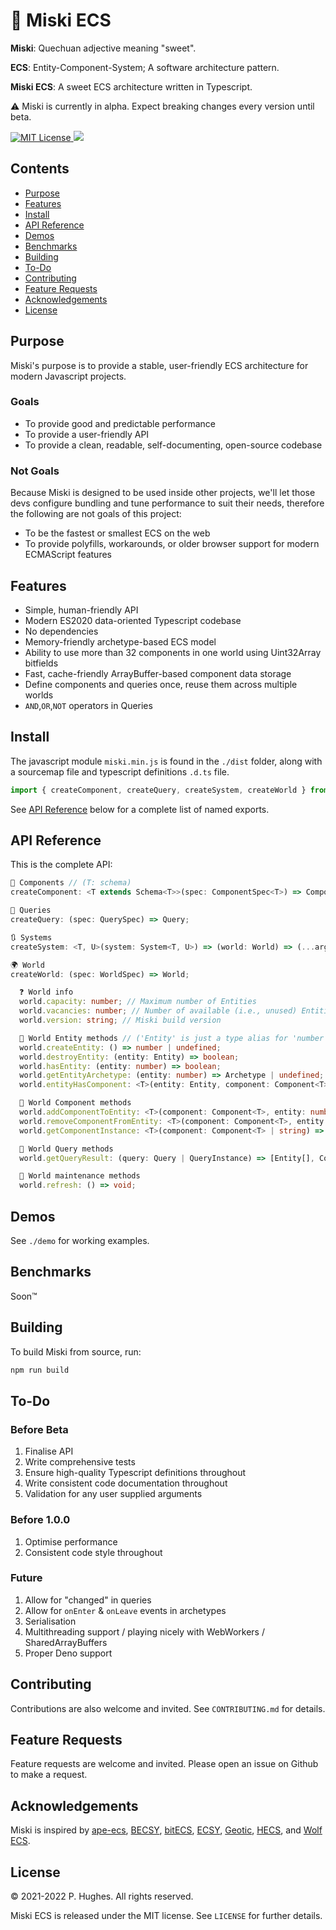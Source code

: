 # 🍬 Miski ECS


__Miski__: Quechuan adjective meaning "sweet".

__ECS__: Entity-Component-System; A software architecture pattern.

__Miski ECS__: A sweet ECS architecture written in Typescript.

⚠️ Miski is currently in alpha. Expect breaking changes every version until beta.

<a href="https://github.com/phughesmcr/miski/blob/master/LICENSE">
  <img src="https://badgen.net/badge/license/MIT/blue" alt="MIT License" />
</a>
<img src="https://badgen.net/badge/icon/typescript?icon=typescript&label">

## Contents
  * [Purpose](#purpose)
  * [Features](#features)
  * [Install](#install)
  * [API Reference](#api-reference)
  * [Demos](#demos)
  * [Benchmarks](#benchmarks)
  * [Building](#building)
  * [To-Do](#to-do)
  * [Contributing](#contributing)
  * [Feature Requests](#feature-requests)
  * [Acknowledgements](#acknowledgements)
  * [License](#license)

## Purpose
Miski's purpose is to provide a stable, user-friendly ECS architecture for modern Javascript projects.

### Goals
* To provide good and predictable performance
* To provide a user-friendly API
* To provide a clean, readable, self-documenting, open-source codebase

### Not Goals
Because Miski is designed to be used inside other projects, we'll let those devs configure bundling and tune performance to suit their needs, therefore the following are not goals of this project:
* To be the fastest or smallest ECS on the web
* To provide polyfills, workarounds, or older browser support for modern ECMAScript features

## Features
* Simple, human-friendly API
* Modern ES2020 data-oriented Typescript codebase
* No dependencies
* Memory-friendly archetype-based ECS model
* Ability to use more than 32 components in one world using Uint32Array bitfields
* Fast, cache-friendly ArrayBuffer-based component data storage
* Define components and queries once, reuse them across multiple worlds
* `AND`,`OR`,`NOT` operators in Queries

## Install
The javascript module `miski.min.js` is found in the `./dist` folder, along with a sourcemap file and typescript definitions `.d.ts` file.

```javascript
import { createComponent, createQuery, createSystem, createWorld } from './miski.min.js';
```

See [API Reference](#api-reference) below for a complete list of named exports.

## API Reference
This is the complete API:

```typescript
🧩 Components // (T: schema)
createComponent: <T extends Schema<T>>(spec: ComponentSpec<T>) => Component<T>;

🔎 Queries
createQuery: (spec: QuerySpec) => Query;

🔃 Systems
createSystem: <T, U>(system: System<T, U>) => (world: World) => (...args: U) => ReturnType<T>;

🌍 World
createWorld: (spec: WorldSpec) => World;

  ❓ World info
  world.capacity: number; // Maximum number of Entities
  world.vacancies: number; // Number of available (i.e., unused) Entities
  world.version: string; // Miski build version

  👾 World Entity methods // ('Entity' is just a type alias for 'number')
  world.createEntity: () => number | undefined;
  world.destroyEntity: (entity: Entity) => boolean;
  world.hasEntity: (entity: number) => boolean;
  world.getEntityArchetype: (entity: number) => Archetype | undefined;
  world.entityHasComponent: <T>(entity: Entity, component: Component<T>) => boolean;

  🧩 World Component methods
  world.addComponentToEntity: <T>(component: Component<T>, entity: number, props?: SchemaProps<T> | undefined) => boolean;
  world.removeComponentFromEntity: <T>(component: Component<T>, entity: number) => boolean;
  world.getComponentInstance: <T>(component: Component<T> | string) => ComponentInstance<T> | undefined;

  🔎 World Query methods
  world.getQueryResult: (query: Query | QueryInstance) => [Entity[], ComponentRecord];

  🔧 World maintenance methods
  world.refresh: () => void;
```

## Demos
See `./demo` for working examples.

## Benchmarks
Soon™️

## Building
To build Miski from source, run:

```bash
npm run build
```

## To-Do
### Before Beta
1. Finalise API
2. Write comprehensive tests
3. Ensure high-quality Typescript definitions throughout
4. Write consistent code documentation throughout
5. Validation for any user supplied arguments
### Before 1.0.0
1. Optimise performance
2. Consistent code style throughout
### Future
1. Allow for "changed" in queries
2. Allow for `onEnter` & `onLeave` events in archetypes
3. Serialisation
4. Multithreading support / playing nicely with WebWorkers / SharedArrayBuffers
5. Proper Deno support

## Contributing
Contributions are also welcome and invited. See `CONTRIBUTING.md` for details.

## Feature Requests
Feature requests are welcome and invited. Please open an issue on Github to make a request.

## Acknowledgements
Miski is inspired by [ape-ecs](https://github.com/fritzy/ape-ecs), [BECSY](https://github.com/LastOliveGames/becsy), [bitECS](https://github.com/NateTheGreatt/bitECS), [ECSY](https://github.com/ecsyjs/ecsy), [Geotic](https://github.com/ddmills/geotic), [HECS](https://github.com/gohyperr/hecs), and [Wolf ECS](https://github.com/EnderShadow8/wolf-ecs).

## License
&copy; 2021-2022 P. Hughes. All rights reserved.

Miski ECS is released under the MIT license. See `LICENSE` for further details.
